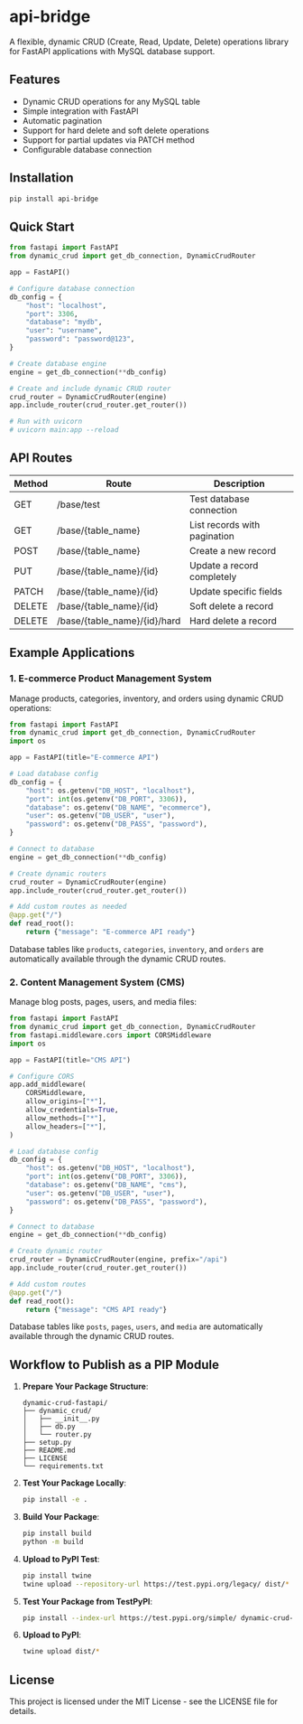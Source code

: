 # api-bridge

A flexible, dynamic CRUD (Create, Read, Update, Delete) operations library for FastAPI applications with MySQL database support.

## Features

- Dynamic CRUD operations for any MySQL table
- Simple integration with FastAPI
- Automatic pagination
- Support for hard delete and soft delete operations
- Support for partial updates via PATCH method
- Configurable database connection

## Installation

```bash
pip install api-bridge
```

## Quick Start

```python
from fastapi import FastAPI
from dynamic_crud import get_db_connection, DynamicCrudRouter

app = FastAPI()

# Configure database connection
db_config = {
    "host": "localhost",
    "port": 3306,
    "database": "mydb",
    "user": "username",
    "password": "password@123",
}

# Create database engine
engine = get_db_connection(**db_config)

# Create and include dynamic CRUD router
crud_router = DynamicCrudRouter(engine)
app.include_router(crud_router.get_router())

# Run with uvicorn
# uvicorn main:app --reload
```

## API Routes

| Method | Route                        | Description                     |
|--------|------------------------------|---------------------------------|
| GET    | /base/test                   | Test database connection        |
| GET    | /base/{table_name}           | List records with pagination    |
| POST   | /base/{table_name}           | Create a new record             |
| PUT    | /base/{table_name}/{id}      | Update a record completely      |
| PATCH  | /base/{table_name}/{id}      | Update specific fields          |
| DELETE | /base/{table_name}/{id}      | Soft delete a record            |
| DELETE | /base/{table_name}/{id}/hard | Hard delete a record            |

## Example Applications

### 1. E-commerce Product Management System

Manage products, categories, inventory, and orders using dynamic CRUD operations:

```python
from fastapi import FastAPI
from dynamic_crud import get_db_connection, DynamicCrudRouter
import os

app = FastAPI(title="E-commerce API")

# Load database config
db_config = {
    "host": os.getenv("DB_HOST", "localhost"),
    "port": int(os.getenv("DB_PORT", 3306)),
    "database": os.getenv("DB_NAME", "ecommerce"),
    "user": os.getenv("DB_USER", "user"),
    "password": os.getenv("DB_PASS", "password"),
}

# Connect to database
engine = get_db_connection(**db_config)

# Create dynamic routers
crud_router = DynamicCrudRouter(engine)
app.include_router(crud_router.get_router())

# Add custom routes as needed
@app.get("/")
def read_root():
    return {"message": "E-commerce API ready"}
```

Database tables like `products`, `categories`, `inventory`, and `orders` are automatically available through the dynamic CRUD routes.

### 2. Content Management System (CMS)

Manage blog posts, pages, users, and media files:

```python
from fastapi import FastAPI
from dynamic_crud import get_db_connection, DynamicCrudRouter
from fastapi.middleware.cors import CORSMiddleware
import os

app = FastAPI(title="CMS API")

# Configure CORS
app.add_middleware(
    CORSMiddleware,
    allow_origins=["*"],
    allow_credentials=True,
    allow_methods=["*"],
    allow_headers=["*"],
)

# Load database config
db_config = {
    "host": os.getenv("DB_HOST", "localhost"),
    "port": int(os.getenv("DB_PORT", 3306)),
    "database": os.getenv("DB_NAME", "cms"),
    "user": os.getenv("DB_USER", "user"),
    "password": os.getenv("DB_PASS", "password"),
}

# Connect to database
engine = get_db_connection(**db_config)

# Create dynamic router
crud_router = DynamicCrudRouter(engine, prefix="/api")
app.include_router(crud_router.get_router())

# Add custom routes
@app.get("/")
def read_root():
    return {"message": "CMS API ready"}
```

Database tables like `posts`, `pages`, `users`, and `media` are automatically available through the dynamic CRUD routes.

## Workflow to Publish as a PIP Module

1. **Prepare Your Package Structure**:
   ```
   dynamic-crud-fastapi/
   ├── dynamic_crud/
   │   ├── __init__.py
   │   ├── db.py
   │   └── router.py
   ├── setup.py
   ├── README.md
   ├── LICENSE
   └── requirements.txt
   ```

2. **Test Your Package Locally**:
   ```bash
   pip install -e .
   ```

3. **Build Your Package**:
   ```bash
   pip install build
   python -m build
   ```

4. **Upload to PyPI Test**:
   ```bash
   pip install twine
   twine upload --repository-url https://test.pypi.org/legacy/ dist/*
   ```

5. **Test Your Package from TestPyPI**:
   ```bash
   pip install --index-url https://test.pypi.org/simple/ dynamic-crud-fastapi
   ```

6. **Upload to PyPI**:
   ```bash
   twine upload dist/*
   ```

## License

This project is licensed under the MIT License - see the LICENSE file for details.